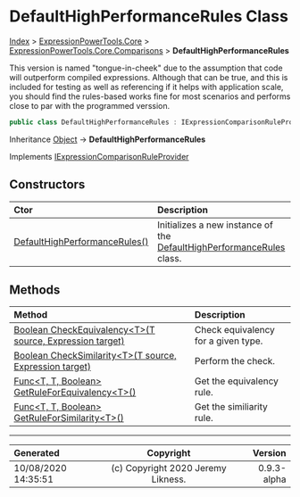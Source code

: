 ﻿# DefaultHighPerformanceRules Class

[Index](../index.md) > [ExpressionPowerTools.Core](ExpressionPowerTools.Core.a.md) > [ExpressionPowerTools.Core.Comparisons](ExpressionPowerTools.Core.Comparisons.n.md) > **DefaultHighPerformanceRules**

This version is named "tongue-in-cheek" due to the assumption that code will outperform compiled expressions.
            Although that can be true, and this is included for testing as well as referencing if it helps with application scale,
            you should find the rules-based works fine for most scenarios and performs close to par with the programmed verssion.

```csharp
public class DefaultHighPerformanceRules : IExpressionComparisonRuleProvider
```

Inheritance [Object](https://docs.microsoft.com/dotnet/api/system.object) → **DefaultHighPerformanceRules**

Implements  [IExpressionComparisonRuleProvider](ExpressionPowerTools.Core.Signatures.IExpressionComparisonRuleProvider.i.md) 

## Constructors

| Ctor | Description |
| :-- | :-- |
| [DefaultHighPerformanceRules()](ExpressionPowerTools.Core.Comparisons.DefaultHighPerformanceRules.ctor.md#defaulthighperformancerules) | Initializes a new instance of the [DefaultHighPerformanceRules](ExpressionPowerTools.Core.Comparisons.DefaultHighPerformanceRules.cs.md) class. |
## Methods

| Method | Description |
| :-- | :-- |
| [Boolean CheckEquivalency&lt;T>(T source, Expression target)](ExpressionPowerTools.Core.Comparisons.DefaultHighPerformanceRules.CheckEquivalency.m.md) | Check equivalency for a given type. |
| [Boolean CheckSimilarity&lt;T>(T source, Expression target)](ExpressionPowerTools.Core.Comparisons.DefaultHighPerformanceRules.CheckSimilarity.m.md) | Perform the check. |
| [Func&lt;T, T, Boolean> GetRuleForEquivalency&lt;T>()](ExpressionPowerTools.Core.Comparisons.DefaultHighPerformanceRules.GetRuleForEquivalency.m.md) | Get the equivalency rule. |
| [Func&lt;T, T, Boolean> GetRuleForSimilarity&lt;T>()](ExpressionPowerTools.Core.Comparisons.DefaultHighPerformanceRules.GetRuleForSimilarity.m.md) | Get the similiarity rule. |

---

| Generated | Copyright | Version |
| :-- | :-: | --: |
| 10/08/2020 14:35:51 | (c) Copyright 2020 Jeremy Likness. | 0.9.3-alpha |
